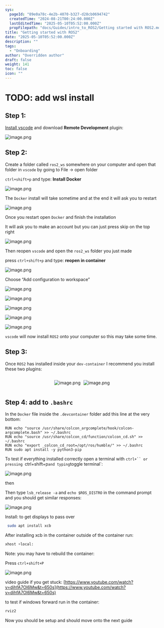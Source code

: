 ```yaml
---
sys:
  pageId: "89e0a78c-4e2b-4070-b327-d28cb0694742"
  createdTime: "2024-08-21T00:24:00.000Z"
  lastEditedTime: "2025-05-10T05:52:00.000Z"
  propFilepath: "docs/Guides/intro_to_ROS2/Getting started with ROS2.md"
title: "Getting started with ROS2"
date: "2025-05-10T05:52:00.000Z"
description: ""
tags:
  - "Onboarding"
author: "Overridden author"
draft: false
weight: 141
toc: false
icon: ""
---
```


# TODO: add wsl install

## Step 1:

[Install vscode](https://code.visualstudio.com/download) and download **Remote Development** plugin:

![image.png](https://prod-files-secure.s3.us-west-2.amazonaws.com/d518164a-d88e-44d1-a4ee-3adb3bd8bce0/efb52993-1881-4a40-b95e-6f020334f022/image.png?X-Amz-Algorithm=AWS4-HMAC-SHA256&X-Amz-Content-Sha256=UNSIGNED-PAYLOAD&X-Amz-Credential=ASIAZI2LB466TRDRTL6Q%2F20250624%2Fus-west-2%2Fs3%2Faws4_request&X-Amz-Date=20250624T004315Z&X-Amz-Expires=3600&X-Amz-Security-Token=IQoJb3JpZ2luX2VjECgaCXVzLXdlc3QtMiJHMEUCID2jADMIh8Zbf0rDUd4o2YNg1XvGjiHAaXwx%2BUHCTx5VAiEAiv%2BNqAbpV0n0xeSW%2FtO4Lzgeg7tssPSluU85i1jVtZkq%2FwMIIRAAGgw2Mzc0MjMxODM4MDUiDLVYYWgMV9gPDW%2ByaSrcA5GhzpdW2aIBa86gBdF38fVBz7nnDP47FrZiQT97QCr8vbbIBh%2Fd1%2FsLkPGLQGdwjTxQrFcHJkuTyDF5J74m49ytxnbYDHq89SsCSq%2BvOUcw6EmDLXdMsR9YxMawI3mKzxPClLNYOjfgZZ5de7kGBfsWR8qAsQ%2BNzNJWTzXq6GvMfNtTHVCGtVphOUOge7%2BiXfsYX3ujh7FXV8LQpyv8xRF%2FX7VDLmuNc16Mew%2BFq2JXu0onsdRFJj2sXUN%2Fu3BWMXf0PNLUMndTQ%2BOW%2BzMPI07FrSBZqGCty8shyiTzsF80migopKM%2Fo%2BJgUPixV9tX552eeGk1p%2FUVmkfSGn4mbGU3OkBt7QjHA8OfM329x%2BtPV40QVYHh4SxsTEJA3WqyWaGfL%2BeJTtEtvxqAozZt20zl5RMn58MOh3J5Yq9ItdJZVCoS0%2BXZ7jZD8BWnmVBWRLmSAmHYE%2F%2Fnn%2FRue4Y0w3S32dCf6W%2F%2BX1K7L8i4QuIZkoG7xjNdWFBWg%2Bc4CjA9bE70LXeNqw63J5AHDChlpYcSOgZ8jHmQA2gJwH4MXWCCyTri864gABMb4eHPMz7SDJdQybcZ0XSP2VefuF4PLyBXg%2FjZZeUQod1qhSZkh3eOknY4GU2LPynTuajUMLvX58IGOqUBeI6OHO5SloQUQPVSWrc4Sst0eFYYVJIF9GBhDPFqtK3G18qOtmfpNr7Jhx1QxVlgn5akGMJL6PVa5yjxs%2Fl7PaDnN9jL1D4Yf856NdJvapM6nSVDzdmZK1d2H4PksPw32gbAWengeCIl%2FDwGgjXAr%2Bq1mXkEHWEY6znk0xdh7yVdWqeuzn5Wsd17X5BZv6TLBP3TaUdiV9lZzXUoy6u9oN6FmEd7&X-Amz-Signature=6204879749bddc90e163d30535304b1b9a6370786d199ffd83c42cc1c05417e0&X-Amz-SignedHeaders=host&x-amz-checksum-mode=ENABLED&x-id=GetObject)

## Step 2:

Create a folder called `ros2_ws` somewhere on your computer and open that folder in `vscode` by going to File → open folder 

`ctrl+shift+p` and type: **Install Docker**

![image.png](https://prod-files-secure.s3.us-west-2.amazonaws.com/d518164a-d88e-44d1-a4ee-3adb3bd8bce0/2269dc0e-1cd5-47ff-bceb-c04ad9b2eab0/image.png?X-Amz-Algorithm=AWS4-HMAC-SHA256&X-Amz-Content-Sha256=UNSIGNED-PAYLOAD&X-Amz-Credential=ASIAZI2LB466TRDRTL6Q%2F20250624%2Fus-west-2%2Fs3%2Faws4_request&X-Amz-Date=20250624T004315Z&X-Amz-Expires=3600&X-Amz-Security-Token=IQoJb3JpZ2luX2VjECgaCXVzLXdlc3QtMiJHMEUCID2jADMIh8Zbf0rDUd4o2YNg1XvGjiHAaXwx%2BUHCTx5VAiEAiv%2BNqAbpV0n0xeSW%2FtO4Lzgeg7tssPSluU85i1jVtZkq%2FwMIIRAAGgw2Mzc0MjMxODM4MDUiDLVYYWgMV9gPDW%2ByaSrcA5GhzpdW2aIBa86gBdF38fVBz7nnDP47FrZiQT97QCr8vbbIBh%2Fd1%2FsLkPGLQGdwjTxQrFcHJkuTyDF5J74m49ytxnbYDHq89SsCSq%2BvOUcw6EmDLXdMsR9YxMawI3mKzxPClLNYOjfgZZ5de7kGBfsWR8qAsQ%2BNzNJWTzXq6GvMfNtTHVCGtVphOUOge7%2BiXfsYX3ujh7FXV8LQpyv8xRF%2FX7VDLmuNc16Mew%2BFq2JXu0onsdRFJj2sXUN%2Fu3BWMXf0PNLUMndTQ%2BOW%2BzMPI07FrSBZqGCty8shyiTzsF80migopKM%2Fo%2BJgUPixV9tX552eeGk1p%2FUVmkfSGn4mbGU3OkBt7QjHA8OfM329x%2BtPV40QVYHh4SxsTEJA3WqyWaGfL%2BeJTtEtvxqAozZt20zl5RMn58MOh3J5Yq9ItdJZVCoS0%2BXZ7jZD8BWnmVBWRLmSAmHYE%2F%2Fnn%2FRue4Y0w3S32dCf6W%2F%2BX1K7L8i4QuIZkoG7xjNdWFBWg%2Bc4CjA9bE70LXeNqw63J5AHDChlpYcSOgZ8jHmQA2gJwH4MXWCCyTri864gABMb4eHPMz7SDJdQybcZ0XSP2VefuF4PLyBXg%2FjZZeUQod1qhSZkh3eOknY4GU2LPynTuajUMLvX58IGOqUBeI6OHO5SloQUQPVSWrc4Sst0eFYYVJIF9GBhDPFqtK3G18qOtmfpNr7Jhx1QxVlgn5akGMJL6PVa5yjxs%2Fl7PaDnN9jL1D4Yf856NdJvapM6nSVDzdmZK1d2H4PksPw32gbAWengeCIl%2FDwGgjXAr%2Bq1mXkEHWEY6znk0xdh7yVdWqeuzn5Wsd17X5BZv6TLBP3TaUdiV9lZzXUoy6u9oN6FmEd7&X-Amz-Signature=61442c23d36afd687d52d84745c9d34bbb3591cd9c848c7695b3530dd9031a0f&X-Amz-SignedHeaders=host&x-amz-checksum-mode=ENABLED&x-id=GetObject)

The `Docker` install will take sometime and at the end it will ask you to restart

![image.png](https://prod-files-secure.s3.us-west-2.amazonaws.com/d518164a-d88e-44d1-a4ee-3adb3bd8bce0/ed233f78-be33-4b1f-b89c-9c346c0e961e/image.png?X-Amz-Algorithm=AWS4-HMAC-SHA256&X-Amz-Content-Sha256=UNSIGNED-PAYLOAD&X-Amz-Credential=ASIAZI2LB466TRDRTL6Q%2F20250624%2Fus-west-2%2Fs3%2Faws4_request&X-Amz-Date=20250624T004315Z&X-Amz-Expires=3600&X-Amz-Security-Token=IQoJb3JpZ2luX2VjECgaCXVzLXdlc3QtMiJHMEUCID2jADMIh8Zbf0rDUd4o2YNg1XvGjiHAaXwx%2BUHCTx5VAiEAiv%2BNqAbpV0n0xeSW%2FtO4Lzgeg7tssPSluU85i1jVtZkq%2FwMIIRAAGgw2Mzc0MjMxODM4MDUiDLVYYWgMV9gPDW%2ByaSrcA5GhzpdW2aIBa86gBdF38fVBz7nnDP47FrZiQT97QCr8vbbIBh%2Fd1%2FsLkPGLQGdwjTxQrFcHJkuTyDF5J74m49ytxnbYDHq89SsCSq%2BvOUcw6EmDLXdMsR9YxMawI3mKzxPClLNYOjfgZZ5de7kGBfsWR8qAsQ%2BNzNJWTzXq6GvMfNtTHVCGtVphOUOge7%2BiXfsYX3ujh7FXV8LQpyv8xRF%2FX7VDLmuNc16Mew%2BFq2JXu0onsdRFJj2sXUN%2Fu3BWMXf0PNLUMndTQ%2BOW%2BzMPI07FrSBZqGCty8shyiTzsF80migopKM%2Fo%2BJgUPixV9tX552eeGk1p%2FUVmkfSGn4mbGU3OkBt7QjHA8OfM329x%2BtPV40QVYHh4SxsTEJA3WqyWaGfL%2BeJTtEtvxqAozZt20zl5RMn58MOh3J5Yq9ItdJZVCoS0%2BXZ7jZD8BWnmVBWRLmSAmHYE%2F%2Fnn%2FRue4Y0w3S32dCf6W%2F%2BX1K7L8i4QuIZkoG7xjNdWFBWg%2Bc4CjA9bE70LXeNqw63J5AHDChlpYcSOgZ8jHmQA2gJwH4MXWCCyTri864gABMb4eHPMz7SDJdQybcZ0XSP2VefuF4PLyBXg%2FjZZeUQod1qhSZkh3eOknY4GU2LPynTuajUMLvX58IGOqUBeI6OHO5SloQUQPVSWrc4Sst0eFYYVJIF9GBhDPFqtK3G18qOtmfpNr7Jhx1QxVlgn5akGMJL6PVa5yjxs%2Fl7PaDnN9jL1D4Yf856NdJvapM6nSVDzdmZK1d2H4PksPw32gbAWengeCIl%2FDwGgjXAr%2Bq1mXkEHWEY6znk0xdh7yVdWqeuzn5Wsd17X5BZv6TLBP3TaUdiV9lZzXUoy6u9oN6FmEd7&X-Amz-Signature=0ba1d67793aae66e9412b509bd2672af5fcb943abfde6a6fe8044fb21cc31cf7&X-Amz-SignedHeaders=host&x-amz-checksum-mode=ENABLED&x-id=GetObject)

Once you restart open `Docker` and finish the installation

It will ask you to make an account but you can just press skip on the top right

![image.png](https://prod-files-secure.s3.us-west-2.amazonaws.com/d518164a-d88e-44d1-a4ee-3adb3bd8bce0/21010ad9-1659-4fd9-9f59-9932a09b2a3d/image.png?X-Amz-Algorithm=AWS4-HMAC-SHA256&X-Amz-Content-Sha256=UNSIGNED-PAYLOAD&X-Amz-Credential=ASIAZI2LB466TRDRTL6Q%2F20250624%2Fus-west-2%2Fs3%2Faws4_request&X-Amz-Date=20250624T004315Z&X-Amz-Expires=3600&X-Amz-Security-Token=IQoJb3JpZ2luX2VjECgaCXVzLXdlc3QtMiJHMEUCID2jADMIh8Zbf0rDUd4o2YNg1XvGjiHAaXwx%2BUHCTx5VAiEAiv%2BNqAbpV0n0xeSW%2FtO4Lzgeg7tssPSluU85i1jVtZkq%2FwMIIRAAGgw2Mzc0MjMxODM4MDUiDLVYYWgMV9gPDW%2ByaSrcA5GhzpdW2aIBa86gBdF38fVBz7nnDP47FrZiQT97QCr8vbbIBh%2Fd1%2FsLkPGLQGdwjTxQrFcHJkuTyDF5J74m49ytxnbYDHq89SsCSq%2BvOUcw6EmDLXdMsR9YxMawI3mKzxPClLNYOjfgZZ5de7kGBfsWR8qAsQ%2BNzNJWTzXq6GvMfNtTHVCGtVphOUOge7%2BiXfsYX3ujh7FXV8LQpyv8xRF%2FX7VDLmuNc16Mew%2BFq2JXu0onsdRFJj2sXUN%2Fu3BWMXf0PNLUMndTQ%2BOW%2BzMPI07FrSBZqGCty8shyiTzsF80migopKM%2Fo%2BJgUPixV9tX552eeGk1p%2FUVmkfSGn4mbGU3OkBt7QjHA8OfM329x%2BtPV40QVYHh4SxsTEJA3WqyWaGfL%2BeJTtEtvxqAozZt20zl5RMn58MOh3J5Yq9ItdJZVCoS0%2BXZ7jZD8BWnmVBWRLmSAmHYE%2F%2Fnn%2FRue4Y0w3S32dCf6W%2F%2BX1K7L8i4QuIZkoG7xjNdWFBWg%2Bc4CjA9bE70LXeNqw63J5AHDChlpYcSOgZ8jHmQA2gJwH4MXWCCyTri864gABMb4eHPMz7SDJdQybcZ0XSP2VefuF4PLyBXg%2FjZZeUQod1qhSZkh3eOknY4GU2LPynTuajUMLvX58IGOqUBeI6OHO5SloQUQPVSWrc4Sst0eFYYVJIF9GBhDPFqtK3G18qOtmfpNr7Jhx1QxVlgn5akGMJL6PVa5yjxs%2Fl7PaDnN9jL1D4Yf856NdJvapM6nSVDzdmZK1d2H4PksPw32gbAWengeCIl%2FDwGgjXAr%2Bq1mXkEHWEY6znk0xdh7yVdWqeuzn5Wsd17X5BZv6TLBP3TaUdiV9lZzXUoy6u9oN6FmEd7&X-Amz-Signature=887cf44b7c04ab15d56650dd6cbd68d6fdc15f2fc0a9e66e3094cafb3217a039&X-Amz-SignedHeaders=host&x-amz-checksum-mode=ENABLED&x-id=GetObject)

Then reopen `vscode` and open the `ros2_ws` folder you just made

press `ctrl+shift+p` and type: **reopen in container**

![image.png](https://prod-files-secure.s3.us-west-2.amazonaws.com/d518164a-d88e-44d1-a4ee-3adb3bd8bce0/4e93b8c2-41ad-488c-8095-c74205196118/image.png?X-Amz-Algorithm=AWS4-HMAC-SHA256&X-Amz-Content-Sha256=UNSIGNED-PAYLOAD&X-Amz-Credential=ASIAZI2LB466TRDRTL6Q%2F20250624%2Fus-west-2%2Fs3%2Faws4_request&X-Amz-Date=20250624T004315Z&X-Amz-Expires=3600&X-Amz-Security-Token=IQoJb3JpZ2luX2VjECgaCXVzLXdlc3QtMiJHMEUCID2jADMIh8Zbf0rDUd4o2YNg1XvGjiHAaXwx%2BUHCTx5VAiEAiv%2BNqAbpV0n0xeSW%2FtO4Lzgeg7tssPSluU85i1jVtZkq%2FwMIIRAAGgw2Mzc0MjMxODM4MDUiDLVYYWgMV9gPDW%2ByaSrcA5GhzpdW2aIBa86gBdF38fVBz7nnDP47FrZiQT97QCr8vbbIBh%2Fd1%2FsLkPGLQGdwjTxQrFcHJkuTyDF5J74m49ytxnbYDHq89SsCSq%2BvOUcw6EmDLXdMsR9YxMawI3mKzxPClLNYOjfgZZ5de7kGBfsWR8qAsQ%2BNzNJWTzXq6GvMfNtTHVCGtVphOUOge7%2BiXfsYX3ujh7FXV8LQpyv8xRF%2FX7VDLmuNc16Mew%2BFq2JXu0onsdRFJj2sXUN%2Fu3BWMXf0PNLUMndTQ%2BOW%2BzMPI07FrSBZqGCty8shyiTzsF80migopKM%2Fo%2BJgUPixV9tX552eeGk1p%2FUVmkfSGn4mbGU3OkBt7QjHA8OfM329x%2BtPV40QVYHh4SxsTEJA3WqyWaGfL%2BeJTtEtvxqAozZt20zl5RMn58MOh3J5Yq9ItdJZVCoS0%2BXZ7jZD8BWnmVBWRLmSAmHYE%2F%2Fnn%2FRue4Y0w3S32dCf6W%2F%2BX1K7L8i4QuIZkoG7xjNdWFBWg%2Bc4CjA9bE70LXeNqw63J5AHDChlpYcSOgZ8jHmQA2gJwH4MXWCCyTri864gABMb4eHPMz7SDJdQybcZ0XSP2VefuF4PLyBXg%2FjZZeUQod1qhSZkh3eOknY4GU2LPynTuajUMLvX58IGOqUBeI6OHO5SloQUQPVSWrc4Sst0eFYYVJIF9GBhDPFqtK3G18qOtmfpNr7Jhx1QxVlgn5akGMJL6PVa5yjxs%2Fl7PaDnN9jL1D4Yf856NdJvapM6nSVDzdmZK1d2H4PksPw32gbAWengeCIl%2FDwGgjXAr%2Bq1mXkEHWEY6znk0xdh7yVdWqeuzn5Wsd17X5BZv6TLBP3TaUdiV9lZzXUoy6u9oN6FmEd7&X-Amz-Signature=6b145f5fe306ba431c2d57c11620138b8b0fce13fc409e98de5882019511ac7b&X-Amz-SignedHeaders=host&x-amz-checksum-mode=ENABLED&x-id=GetObject)

Choose “Add configuration to workspace”

![image.png](https://prod-files-secure.s3.us-west-2.amazonaws.com/d518164a-d88e-44d1-a4ee-3adb3bd8bce0/9560b282-5060-4989-ba37-97e7b2c22476/image.png?X-Amz-Algorithm=AWS4-HMAC-SHA256&X-Amz-Content-Sha256=UNSIGNED-PAYLOAD&X-Amz-Credential=ASIAZI2LB466TRDRTL6Q%2F20250624%2Fus-west-2%2Fs3%2Faws4_request&X-Amz-Date=20250624T004315Z&X-Amz-Expires=3600&X-Amz-Security-Token=IQoJb3JpZ2luX2VjECgaCXVzLXdlc3QtMiJHMEUCID2jADMIh8Zbf0rDUd4o2YNg1XvGjiHAaXwx%2BUHCTx5VAiEAiv%2BNqAbpV0n0xeSW%2FtO4Lzgeg7tssPSluU85i1jVtZkq%2FwMIIRAAGgw2Mzc0MjMxODM4MDUiDLVYYWgMV9gPDW%2ByaSrcA5GhzpdW2aIBa86gBdF38fVBz7nnDP47FrZiQT97QCr8vbbIBh%2Fd1%2FsLkPGLQGdwjTxQrFcHJkuTyDF5J74m49ytxnbYDHq89SsCSq%2BvOUcw6EmDLXdMsR9YxMawI3mKzxPClLNYOjfgZZ5de7kGBfsWR8qAsQ%2BNzNJWTzXq6GvMfNtTHVCGtVphOUOge7%2BiXfsYX3ujh7FXV8LQpyv8xRF%2FX7VDLmuNc16Mew%2BFq2JXu0onsdRFJj2sXUN%2Fu3BWMXf0PNLUMndTQ%2BOW%2BzMPI07FrSBZqGCty8shyiTzsF80migopKM%2Fo%2BJgUPixV9tX552eeGk1p%2FUVmkfSGn4mbGU3OkBt7QjHA8OfM329x%2BtPV40QVYHh4SxsTEJA3WqyWaGfL%2BeJTtEtvxqAozZt20zl5RMn58MOh3J5Yq9ItdJZVCoS0%2BXZ7jZD8BWnmVBWRLmSAmHYE%2F%2Fnn%2FRue4Y0w3S32dCf6W%2F%2BX1K7L8i4QuIZkoG7xjNdWFBWg%2Bc4CjA9bE70LXeNqw63J5AHDChlpYcSOgZ8jHmQA2gJwH4MXWCCyTri864gABMb4eHPMz7SDJdQybcZ0XSP2VefuF4PLyBXg%2FjZZeUQod1qhSZkh3eOknY4GU2LPynTuajUMLvX58IGOqUBeI6OHO5SloQUQPVSWrc4Sst0eFYYVJIF9GBhDPFqtK3G18qOtmfpNr7Jhx1QxVlgn5akGMJL6PVa5yjxs%2Fl7PaDnN9jL1D4Yf856NdJvapM6nSVDzdmZK1d2H4PksPw32gbAWengeCIl%2FDwGgjXAr%2Bq1mXkEHWEY6znk0xdh7yVdWqeuzn5Wsd17X5BZv6TLBP3TaUdiV9lZzXUoy6u9oN6FmEd7&X-Amz-Signature=c2659fa9aa5d0e4f8136a2a0a06222adf1b37f63597756a3704c4766b017c0c0&X-Amz-SignedHeaders=host&x-amz-checksum-mode=ENABLED&x-id=GetObject)

![image.png](https://prod-files-secure.s3.us-west-2.amazonaws.com/d518164a-d88e-44d1-a4ee-3adb3bd8bce0/2ee63f81-886b-48e8-a553-dc6e5eac99e4/image.png?X-Amz-Algorithm=AWS4-HMAC-SHA256&X-Amz-Content-Sha256=UNSIGNED-PAYLOAD&X-Amz-Credential=ASIAZI2LB466TRDRTL6Q%2F20250624%2Fus-west-2%2Fs3%2Faws4_request&X-Amz-Date=20250624T004315Z&X-Amz-Expires=3600&X-Amz-Security-Token=IQoJb3JpZ2luX2VjECgaCXVzLXdlc3QtMiJHMEUCID2jADMIh8Zbf0rDUd4o2YNg1XvGjiHAaXwx%2BUHCTx5VAiEAiv%2BNqAbpV0n0xeSW%2FtO4Lzgeg7tssPSluU85i1jVtZkq%2FwMIIRAAGgw2Mzc0MjMxODM4MDUiDLVYYWgMV9gPDW%2ByaSrcA5GhzpdW2aIBa86gBdF38fVBz7nnDP47FrZiQT97QCr8vbbIBh%2Fd1%2FsLkPGLQGdwjTxQrFcHJkuTyDF5J74m49ytxnbYDHq89SsCSq%2BvOUcw6EmDLXdMsR9YxMawI3mKzxPClLNYOjfgZZ5de7kGBfsWR8qAsQ%2BNzNJWTzXq6GvMfNtTHVCGtVphOUOge7%2BiXfsYX3ujh7FXV8LQpyv8xRF%2FX7VDLmuNc16Mew%2BFq2JXu0onsdRFJj2sXUN%2Fu3BWMXf0PNLUMndTQ%2BOW%2BzMPI07FrSBZqGCty8shyiTzsF80migopKM%2Fo%2BJgUPixV9tX552eeGk1p%2FUVmkfSGn4mbGU3OkBt7QjHA8OfM329x%2BtPV40QVYHh4SxsTEJA3WqyWaGfL%2BeJTtEtvxqAozZt20zl5RMn58MOh3J5Yq9ItdJZVCoS0%2BXZ7jZD8BWnmVBWRLmSAmHYE%2F%2Fnn%2FRue4Y0w3S32dCf6W%2F%2BX1K7L8i4QuIZkoG7xjNdWFBWg%2Bc4CjA9bE70LXeNqw63J5AHDChlpYcSOgZ8jHmQA2gJwH4MXWCCyTri864gABMb4eHPMz7SDJdQybcZ0XSP2VefuF4PLyBXg%2FjZZeUQod1qhSZkh3eOknY4GU2LPynTuajUMLvX58IGOqUBeI6OHO5SloQUQPVSWrc4Sst0eFYYVJIF9GBhDPFqtK3G18qOtmfpNr7Jhx1QxVlgn5akGMJL6PVa5yjxs%2Fl7PaDnN9jL1D4Yf856NdJvapM6nSVDzdmZK1d2H4PksPw32gbAWengeCIl%2FDwGgjXAr%2Bq1mXkEHWEY6znk0xdh7yVdWqeuzn5Wsd17X5BZv6TLBP3TaUdiV9lZzXUoy6u9oN6FmEd7&X-Amz-Signature=891340048bdccf36f260961c2920fa3420ab8347bbcc6440fe5a35864c713b0f&X-Amz-SignedHeaders=host&x-amz-checksum-mode=ENABLED&x-id=GetObject)

![image.png](https://prod-files-secure.s3.us-west-2.amazonaws.com/d518164a-d88e-44d1-a4ee-3adb3bd8bce0/ae1580b2-b048-407e-aed9-b584224a7a04/image.png?X-Amz-Algorithm=AWS4-HMAC-SHA256&X-Amz-Content-Sha256=UNSIGNED-PAYLOAD&X-Amz-Credential=ASIAZI2LB466TRDRTL6Q%2F20250624%2Fus-west-2%2Fs3%2Faws4_request&X-Amz-Date=20250624T004315Z&X-Amz-Expires=3600&X-Amz-Security-Token=IQoJb3JpZ2luX2VjECgaCXVzLXdlc3QtMiJHMEUCID2jADMIh8Zbf0rDUd4o2YNg1XvGjiHAaXwx%2BUHCTx5VAiEAiv%2BNqAbpV0n0xeSW%2FtO4Lzgeg7tssPSluU85i1jVtZkq%2FwMIIRAAGgw2Mzc0MjMxODM4MDUiDLVYYWgMV9gPDW%2ByaSrcA5GhzpdW2aIBa86gBdF38fVBz7nnDP47FrZiQT97QCr8vbbIBh%2Fd1%2FsLkPGLQGdwjTxQrFcHJkuTyDF5J74m49ytxnbYDHq89SsCSq%2BvOUcw6EmDLXdMsR9YxMawI3mKzxPClLNYOjfgZZ5de7kGBfsWR8qAsQ%2BNzNJWTzXq6GvMfNtTHVCGtVphOUOge7%2BiXfsYX3ujh7FXV8LQpyv8xRF%2FX7VDLmuNc16Mew%2BFq2JXu0onsdRFJj2sXUN%2Fu3BWMXf0PNLUMndTQ%2BOW%2BzMPI07FrSBZqGCty8shyiTzsF80migopKM%2Fo%2BJgUPixV9tX552eeGk1p%2FUVmkfSGn4mbGU3OkBt7QjHA8OfM329x%2BtPV40QVYHh4SxsTEJA3WqyWaGfL%2BeJTtEtvxqAozZt20zl5RMn58MOh3J5Yq9ItdJZVCoS0%2BXZ7jZD8BWnmVBWRLmSAmHYE%2F%2Fnn%2FRue4Y0w3S32dCf6W%2F%2BX1K7L8i4QuIZkoG7xjNdWFBWg%2Bc4CjA9bE70LXeNqw63J5AHDChlpYcSOgZ8jHmQA2gJwH4MXWCCyTri864gABMb4eHPMz7SDJdQybcZ0XSP2VefuF4PLyBXg%2FjZZeUQod1qhSZkh3eOknY4GU2LPynTuajUMLvX58IGOqUBeI6OHO5SloQUQPVSWrc4Sst0eFYYVJIF9GBhDPFqtK3G18qOtmfpNr7Jhx1QxVlgn5akGMJL6PVa5yjxs%2Fl7PaDnN9jL1D4Yf856NdJvapM6nSVDzdmZK1d2H4PksPw32gbAWengeCIl%2FDwGgjXAr%2Bq1mXkEHWEY6znk0xdh7yVdWqeuzn5Wsd17X5BZv6TLBP3TaUdiV9lZzXUoy6u9oN6FmEd7&X-Amz-Signature=1f6b881824b480827cde9f273e3a48076f8eb089109d3738cebf2150b0edc9d1&X-Amz-SignedHeaders=host&x-amz-checksum-mode=ENABLED&x-id=GetObject)

![image.png](https://prod-files-secure.s3.us-west-2.amazonaws.com/d518164a-d88e-44d1-a4ee-3adb3bd8bce0/53255b28-f75e-430f-b9e3-c0ac8577e42b/image.png?X-Amz-Algorithm=AWS4-HMAC-SHA256&X-Amz-Content-Sha256=UNSIGNED-PAYLOAD&X-Amz-Credential=ASIAZI2LB466TRDRTL6Q%2F20250624%2Fus-west-2%2Fs3%2Faws4_request&X-Amz-Date=20250624T004315Z&X-Amz-Expires=3600&X-Amz-Security-Token=IQoJb3JpZ2luX2VjECgaCXVzLXdlc3QtMiJHMEUCID2jADMIh8Zbf0rDUd4o2YNg1XvGjiHAaXwx%2BUHCTx5VAiEAiv%2BNqAbpV0n0xeSW%2FtO4Lzgeg7tssPSluU85i1jVtZkq%2FwMIIRAAGgw2Mzc0MjMxODM4MDUiDLVYYWgMV9gPDW%2ByaSrcA5GhzpdW2aIBa86gBdF38fVBz7nnDP47FrZiQT97QCr8vbbIBh%2Fd1%2FsLkPGLQGdwjTxQrFcHJkuTyDF5J74m49ytxnbYDHq89SsCSq%2BvOUcw6EmDLXdMsR9YxMawI3mKzxPClLNYOjfgZZ5de7kGBfsWR8qAsQ%2BNzNJWTzXq6GvMfNtTHVCGtVphOUOge7%2BiXfsYX3ujh7FXV8LQpyv8xRF%2FX7VDLmuNc16Mew%2BFq2JXu0onsdRFJj2sXUN%2Fu3BWMXf0PNLUMndTQ%2BOW%2BzMPI07FrSBZqGCty8shyiTzsF80migopKM%2Fo%2BJgUPixV9tX552eeGk1p%2FUVmkfSGn4mbGU3OkBt7QjHA8OfM329x%2BtPV40QVYHh4SxsTEJA3WqyWaGfL%2BeJTtEtvxqAozZt20zl5RMn58MOh3J5Yq9ItdJZVCoS0%2BXZ7jZD8BWnmVBWRLmSAmHYE%2F%2Fnn%2FRue4Y0w3S32dCf6W%2F%2BX1K7L8i4QuIZkoG7xjNdWFBWg%2Bc4CjA9bE70LXeNqw63J5AHDChlpYcSOgZ8jHmQA2gJwH4MXWCCyTri864gABMb4eHPMz7SDJdQybcZ0XSP2VefuF4PLyBXg%2FjZZeUQod1qhSZkh3eOknY4GU2LPynTuajUMLvX58IGOqUBeI6OHO5SloQUQPVSWrc4Sst0eFYYVJIF9GBhDPFqtK3G18qOtmfpNr7Jhx1QxVlgn5akGMJL6PVa5yjxs%2Fl7PaDnN9jL1D4Yf856NdJvapM6nSVDzdmZK1d2H4PksPw32gbAWengeCIl%2FDwGgjXAr%2Bq1mXkEHWEY6znk0xdh7yVdWqeuzn5Wsd17X5BZv6TLBP3TaUdiV9lZzXUoy6u9oN6FmEd7&X-Amz-Signature=16ffcf6fc0fe32063cfacd2f1602a0d6e2809f9095418dd086c9f0027ac0bd93&X-Amz-SignedHeaders=host&x-amz-checksum-mode=ENABLED&x-id=GetObject)

![image.png](https://prod-files-secure.s3.us-west-2.amazonaws.com/d518164a-d88e-44d1-a4ee-3adb3bd8bce0/7c562767-5af9-4ffb-97d1-327bcdf4ee00/image.png?X-Amz-Algorithm=AWS4-HMAC-SHA256&X-Amz-Content-Sha256=UNSIGNED-PAYLOAD&X-Amz-Credential=ASIAZI2LB466TRDRTL6Q%2F20250624%2Fus-west-2%2Fs3%2Faws4_request&X-Amz-Date=20250624T004315Z&X-Amz-Expires=3600&X-Amz-Security-Token=IQoJb3JpZ2luX2VjECgaCXVzLXdlc3QtMiJHMEUCID2jADMIh8Zbf0rDUd4o2YNg1XvGjiHAaXwx%2BUHCTx5VAiEAiv%2BNqAbpV0n0xeSW%2FtO4Lzgeg7tssPSluU85i1jVtZkq%2FwMIIRAAGgw2Mzc0MjMxODM4MDUiDLVYYWgMV9gPDW%2ByaSrcA5GhzpdW2aIBa86gBdF38fVBz7nnDP47FrZiQT97QCr8vbbIBh%2Fd1%2FsLkPGLQGdwjTxQrFcHJkuTyDF5J74m49ytxnbYDHq89SsCSq%2BvOUcw6EmDLXdMsR9YxMawI3mKzxPClLNYOjfgZZ5de7kGBfsWR8qAsQ%2BNzNJWTzXq6GvMfNtTHVCGtVphOUOge7%2BiXfsYX3ujh7FXV8LQpyv8xRF%2FX7VDLmuNc16Mew%2BFq2JXu0onsdRFJj2sXUN%2Fu3BWMXf0PNLUMndTQ%2BOW%2BzMPI07FrSBZqGCty8shyiTzsF80migopKM%2Fo%2BJgUPixV9tX552eeGk1p%2FUVmkfSGn4mbGU3OkBt7QjHA8OfM329x%2BtPV40QVYHh4SxsTEJA3WqyWaGfL%2BeJTtEtvxqAozZt20zl5RMn58MOh3J5Yq9ItdJZVCoS0%2BXZ7jZD8BWnmVBWRLmSAmHYE%2F%2Fnn%2FRue4Y0w3S32dCf6W%2F%2BX1K7L8i4QuIZkoG7xjNdWFBWg%2Bc4CjA9bE70LXeNqw63J5AHDChlpYcSOgZ8jHmQA2gJwH4MXWCCyTri864gABMb4eHPMz7SDJdQybcZ0XSP2VefuF4PLyBXg%2FjZZeUQod1qhSZkh3eOknY4GU2LPynTuajUMLvX58IGOqUBeI6OHO5SloQUQPVSWrc4Sst0eFYYVJIF9GBhDPFqtK3G18qOtmfpNr7Jhx1QxVlgn5akGMJL6PVa5yjxs%2Fl7PaDnN9jL1D4Yf856NdJvapM6nSVDzdmZK1d2H4PksPw32gbAWengeCIl%2FDwGgjXAr%2Bq1mXkEHWEY6znk0xdh7yVdWqeuzn5Wsd17X5BZv6TLBP3TaUdiV9lZzXUoy6u9oN6FmEd7&X-Amz-Signature=d75e64b520f3356848d4f7f0ec1d5f0dde49a7b73f20a041874ff38d890f768c&X-Amz-SignedHeaders=host&x-amz-checksum-mode=ENABLED&x-id=GetObject)

`vscode` will now install `ROS2` onto your computer so this may take some time.

## Step 3:

Once `ROS2` has installed inside your `dev-container` I recommend you install these two plugins:

<div style="display: flex;flex-direction: row; column-gap:10px; max-width: 630px;justify-content: center;">
<div>

![image.png](https://prod-files-secure.s3.us-west-2.amazonaws.com/d518164a-d88e-44d1-a4ee-3adb3bd8bce0/3fc3d550-5a54-4ba1-ba6b-faa01cdb7369/image.png?X-Amz-Algorithm=AWS4-HMAC-SHA256&X-Amz-Content-Sha256=UNSIGNED-PAYLOAD&X-Amz-Credential=ASIAZI2LB466VQXRVBQH%2F20250624%2Fus-west-2%2Fs3%2Faws4_request&X-Amz-Date=20250624T004318Z&X-Amz-Expires=3600&X-Amz-Security-Token=IQoJb3JpZ2luX2VjECkaCXVzLXdlc3QtMiJHMEUCIEIgfPfI6qSV0vJvATuJXggEZKuJ6JNkZN1SBMKw7HeNAiEAk%2Bz2PmmsU8Hud6XJIdm%2BxgddFTL2lQ2dVPcymZbVtdAq%2FwMIIhAAGgw2Mzc0MjMxODM4MDUiDDe4tfzp9UmN8JvA1CrcA%2FO1ptTDrbzdZpZCmAgzfMA17ZHqWjWdYXMpgKB1nYJGXRcrjqlPpTJ7J4XK18wwCXgv7pZ%2BZzqAUnk7TwjJy9FZ21lOhc0Kw10FfK47B%2FDenpz0QgHaSPviHzH%2Fj7Prg9aoljnyFit0%2BsHATlmrvgvHXvpTMtcSmx8sQevc2%2F4GOx2lhhuejxidcg6CQRu70EUwUngVcjPELWvnRkNjxEM1Zh5OipWdm1Rx8k0mii9eAnkCp550z1qJ4t7TH%2BG34%2Fkt7ED%2BAYXkp1NmeswlsMcINwpfutM78rzpNznh2DFVHznXDuNt7nfYuRTgfFAU6J8fgcVVJwlqD4M6Nh1UixWW6Oa7y9x%2B0H20pAdqvVnOTIh4IP6vvjwZO%2FyNYtzA7ltBvibONxz9zQR3PNCuSXz7tFEulimMCz50YBReIvqbimQu7uUvATBuTs5BH5M88fLyglKgvJ9qcwJ8EwkVw2aRcDwiV%2BfKeYJg8ABfhTGo%2By9cqUkpT1hnesQWyiJVFhX4ZjpHX5phPqMg9tO56MZvz94dB8XBBntO08Uo%2FCeWKKXWwKG8qDosTFO6Xh7depbGNjl%2BDAZXGwYXpCJZeQmvHawtJZsROoAfdfUT20IPcoW9GPXIJtCVZAqSMJvj58IGOqUB7MLqNSfW8LiA%2FuzrLZhi5fcNh1wS%2Be2QmvwN7zIf7umI90hI%2FtLcq2s%2FnHeSy39Zq4WQmDV3YuAUxqcSEL9hppu9hoRCe6g4Tb2t%2B0Zo31Cwcngsy0RVOwg9er3v4qT4hKGS3ylFmxBm7iOXyNrfMEks4Q%2B0AeS3SyquHC8CrZClO9G4aSzQoqDmyoGjYKrzVMjXFQJ9HeunkvFBTBFEhrJ95Yzu&X-Amz-Signature=8934880e70e66ca7bd4fc1d270c41b424564395338e40cf0fdacd17d2983d121&X-Amz-SignedHeaders=host&x-amz-checksum-mode=ENABLED&x-id=GetObject)

</div>
<div>

![image.png](https://prod-files-secure.s3.us-west-2.amazonaws.com/d518164a-d88e-44d1-a4ee-3adb3bd8bce0/d994cc66-13c2-4093-a5a3-f84cf4601a82/image.png?X-Amz-Algorithm=AWS4-HMAC-SHA256&X-Amz-Content-Sha256=UNSIGNED-PAYLOAD&X-Amz-Credential=ASIAZI2LB466VSXBP5EU%2F20250624%2Fus-west-2%2Fs3%2Faws4_request&X-Amz-Date=20250624T004318Z&X-Amz-Expires=3600&X-Amz-Security-Token=IQoJb3JpZ2luX2VjECgaCXVzLXdlc3QtMiJIMEYCIQCfHqDN5BeCTzp4P7gMJkLa0d58f%2Btf5Ba%2BM7j0OHBPjAIhAPUsAYfGXTUiVgbOynlauB9zEehuBtrIgCqAtHS0T5mRKv8DCCEQABoMNjM3NDIzMTgzODA1IgySojEhc%2FQ7P6A9%2F%2Fkq3ANYpsq4aV5cbs99b%2BIVOasmQ15lx749m5oF3GRl16b6OZj5RwPo3YJxRHueqcR3k5s8jaUHAXA95GhaH0R4b7HyplmJJj1cnnSoOsw6u%2BqSTKMJNQG9lOLuGRnc2%2FOlQnrllTgDNhc58fAJSoT3WxYmuZZZUrReLKxfc%2Fa6wGpGbYuiEYTBQRfLO92bPoxLiLwzCEHrf1ZxNsWntAJf25x4X%2BmUJHvp6XGmsqLFbzzjI4oKgKPas6qjX%2BYurKxFKbO54UHu1AdxKTgzHsjO5rtuv%2BN2NRwi%2BtctBsBde3HZHR%2Br5HSeeEHnLeXPCLr9hNsSRCJMFc2iV2gIHnyT3SJzOwV9s76my%2BFjvqPnojDQm7UFJCO7jRpPEPgNTwDzJhELs78oZhhatYnq9EUJkuhctBv7yH8PHFHnnF0yaKSYLwoktIik3BrcpHrysrn3RtsEX8k%2BuppLeVzNnaIfj6Ccbqt86I5eYorCfZ55piQ4WlkW3krEwt5ny1cjmK%2FePnKGHZwV7qiplwm%2FZ2KvfGngmSF9q%2FLgOV4n%2FlUdSMJtK%2FVNHCVtI9hR2YWw63q%2BbyQqmhM%2FXQoaUqYFc9BC4IgNxLiKuSyeCiToMYZfR2JeQ7c10jqkfQ%2BQgoXxxjDb1ufCBjqkAcH1kDm7CFcJyys5JyiWkiNfwg3eFpBejYxSazPOuxpE2OmhVgRJSotBvcFU5aGSAFf8y5sRnZFaO9%2BGXjxEtt5OAkyXiqwsm8OZUyThhHfNhyT1Z%2FrvCEmdm7tuFkNcFzatmtb6Zu2wVA%2BL%2F3i76gZRsL9PlqPMueqsTg0cLYIf2CPPckelCTbO6w05VZa2YEBcWa%2BcnevVy2zPMpzfRAHvSrDl&X-Amz-Signature=ae93046fc39c1384ec752c0b77b89dda9ef49414c2a8288559dc96be210d21ae&X-Amz-SignedHeaders=host&x-amz-checksum-mode=ENABLED&x-id=GetObject)

</div>
</div>

## Step 4: add to `.bashrc`

In the `Docker` file inside the `.devcontainer` folder add this line at the very bottom: 

```docker
RUN echo "source /usr/share/colcon_argcomplete/hook/colcon-argcomplete.bash" >> ~/.bashrc
RUN echo "source /usr/share/colcon_cd/function/colcon_cd.sh" >> ~/.bashrc
RUN echo "export _colcon_cd_root=/opt/ros/humble/" >> ~/.bashrc
RUN sudo apt install -y python3-pip 
```

To test if everything installed correctly open a terminal with `ctrl+`` or pressing `ctrl+shift+p` and typing `toggle terminal`:

![image.png](https://prod-files-secure.s3.us-west-2.amazonaws.com/d518164a-d88e-44d1-a4ee-3adb3bd8bce0/6a4943d8-b04e-4c02-9a58-775f3384d1a5/image.png?X-Amz-Algorithm=AWS4-HMAC-SHA256&X-Amz-Content-Sha256=UNSIGNED-PAYLOAD&X-Amz-Credential=ASIAZI2LB466TRDRTL6Q%2F20250624%2Fus-west-2%2Fs3%2Faws4_request&X-Amz-Date=20250624T004315Z&X-Amz-Expires=3600&X-Amz-Security-Token=IQoJb3JpZ2luX2VjECgaCXVzLXdlc3QtMiJHMEUCID2jADMIh8Zbf0rDUd4o2YNg1XvGjiHAaXwx%2BUHCTx5VAiEAiv%2BNqAbpV0n0xeSW%2FtO4Lzgeg7tssPSluU85i1jVtZkq%2FwMIIRAAGgw2Mzc0MjMxODM4MDUiDLVYYWgMV9gPDW%2ByaSrcA5GhzpdW2aIBa86gBdF38fVBz7nnDP47FrZiQT97QCr8vbbIBh%2Fd1%2FsLkPGLQGdwjTxQrFcHJkuTyDF5J74m49ytxnbYDHq89SsCSq%2BvOUcw6EmDLXdMsR9YxMawI3mKzxPClLNYOjfgZZ5de7kGBfsWR8qAsQ%2BNzNJWTzXq6GvMfNtTHVCGtVphOUOge7%2BiXfsYX3ujh7FXV8LQpyv8xRF%2FX7VDLmuNc16Mew%2BFq2JXu0onsdRFJj2sXUN%2Fu3BWMXf0PNLUMndTQ%2BOW%2BzMPI07FrSBZqGCty8shyiTzsF80migopKM%2Fo%2BJgUPixV9tX552eeGk1p%2FUVmkfSGn4mbGU3OkBt7QjHA8OfM329x%2BtPV40QVYHh4SxsTEJA3WqyWaGfL%2BeJTtEtvxqAozZt20zl5RMn58MOh3J5Yq9ItdJZVCoS0%2BXZ7jZD8BWnmVBWRLmSAmHYE%2F%2Fnn%2FRue4Y0w3S32dCf6W%2F%2BX1K7L8i4QuIZkoG7xjNdWFBWg%2Bc4CjA9bE70LXeNqw63J5AHDChlpYcSOgZ8jHmQA2gJwH4MXWCCyTri864gABMb4eHPMz7SDJdQybcZ0XSP2VefuF4PLyBXg%2FjZZeUQod1qhSZkh3eOknY4GU2LPynTuajUMLvX58IGOqUBeI6OHO5SloQUQPVSWrc4Sst0eFYYVJIF9GBhDPFqtK3G18qOtmfpNr7Jhx1QxVlgn5akGMJL6PVa5yjxs%2Fl7PaDnN9jL1D4Yf856NdJvapM6nSVDzdmZK1d2H4PksPw32gbAWengeCIl%2FDwGgjXAr%2Bq1mXkEHWEY6znk0xdh7yVdWqeuzn5Wsd17X5BZv6TLBP3TaUdiV9lZzXUoy6u9oN6FmEd7&X-Amz-Signature=7fd98692824163cdc9ad427c0274d911c89cfa1767f540c0c25d09d1d8eefb54&X-Amz-SignedHeaders=host&x-amz-checksum-mode=ENABLED&x-id=GetObject)

then 

Then type `lsb_release -a` and `echo $ROS_DISTRO` in the command prompt and you should get similar responses:

![image.png](https://prod-files-secure.s3.us-west-2.amazonaws.com/d518164a-d88e-44d1-a4ee-3adb3bd8bce0/3e635dec-a805-4e85-8b9e-d000e5b71a4e/image.png?X-Amz-Algorithm=AWS4-HMAC-SHA256&X-Amz-Content-Sha256=UNSIGNED-PAYLOAD&X-Amz-Credential=ASIAZI2LB466TRDRTL6Q%2F20250624%2Fus-west-2%2Fs3%2Faws4_request&X-Amz-Date=20250624T004315Z&X-Amz-Expires=3600&X-Amz-Security-Token=IQoJb3JpZ2luX2VjECgaCXVzLXdlc3QtMiJHMEUCID2jADMIh8Zbf0rDUd4o2YNg1XvGjiHAaXwx%2BUHCTx5VAiEAiv%2BNqAbpV0n0xeSW%2FtO4Lzgeg7tssPSluU85i1jVtZkq%2FwMIIRAAGgw2Mzc0MjMxODM4MDUiDLVYYWgMV9gPDW%2ByaSrcA5GhzpdW2aIBa86gBdF38fVBz7nnDP47FrZiQT97QCr8vbbIBh%2Fd1%2FsLkPGLQGdwjTxQrFcHJkuTyDF5J74m49ytxnbYDHq89SsCSq%2BvOUcw6EmDLXdMsR9YxMawI3mKzxPClLNYOjfgZZ5de7kGBfsWR8qAsQ%2BNzNJWTzXq6GvMfNtTHVCGtVphOUOge7%2BiXfsYX3ujh7FXV8LQpyv8xRF%2FX7VDLmuNc16Mew%2BFq2JXu0onsdRFJj2sXUN%2Fu3BWMXf0PNLUMndTQ%2BOW%2BzMPI07FrSBZqGCty8shyiTzsF80migopKM%2Fo%2BJgUPixV9tX552eeGk1p%2FUVmkfSGn4mbGU3OkBt7QjHA8OfM329x%2BtPV40QVYHh4SxsTEJA3WqyWaGfL%2BeJTtEtvxqAozZt20zl5RMn58MOh3J5Yq9ItdJZVCoS0%2BXZ7jZD8BWnmVBWRLmSAmHYE%2F%2Fnn%2FRue4Y0w3S32dCf6W%2F%2BX1K7L8i4QuIZkoG7xjNdWFBWg%2Bc4CjA9bE70LXeNqw63J5AHDChlpYcSOgZ8jHmQA2gJwH4MXWCCyTri864gABMb4eHPMz7SDJdQybcZ0XSP2VefuF4PLyBXg%2FjZZeUQod1qhSZkh3eOknY4GU2LPynTuajUMLvX58IGOqUBeI6OHO5SloQUQPVSWrc4Sst0eFYYVJIF9GBhDPFqtK3G18qOtmfpNr7Jhx1QxVlgn5akGMJL6PVa5yjxs%2Fl7PaDnN9jL1D4Yf856NdJvapM6nSVDzdmZK1d2H4PksPw32gbAWengeCIl%2FDwGgjXAr%2Bq1mXkEHWEY6znk0xdh7yVdWqeuzn5Wsd17X5BZv6TLBP3TaUdiV9lZzXUoy6u9oN6FmEd7&X-Amz-Signature=a429503f1214325976a9451689d74b7314fd76f6b04fc2c4940253b291c7a29f&X-Amz-SignedHeaders=host&x-amz-checksum-mode=ENABLED&x-id=GetObject)

Install:  to get displays to pass over

```bash
 sudo apt install xcb
```

After installing xcb in the container outside of the container run:

```python
xhost +local:
```

Note: you may have to rebuild the container:

Press `ctrl+shift+P`

![image.png](https://prod-files-secure.s3.us-west-2.amazonaws.com/d518164a-d88e-44d1-a4ee-3adb3bd8bce0/6c2be660-2618-4c38-9c26-53554f7a0b7b/image.png?X-Amz-Algorithm=AWS4-HMAC-SHA256&X-Amz-Content-Sha256=UNSIGNED-PAYLOAD&X-Amz-Credential=ASIAZI2LB466TRDRTL6Q%2F20250624%2Fus-west-2%2Fs3%2Faws4_request&X-Amz-Date=20250624T004315Z&X-Amz-Expires=3600&X-Amz-Security-Token=IQoJb3JpZ2luX2VjECgaCXVzLXdlc3QtMiJHMEUCID2jADMIh8Zbf0rDUd4o2YNg1XvGjiHAaXwx%2BUHCTx5VAiEAiv%2BNqAbpV0n0xeSW%2FtO4Lzgeg7tssPSluU85i1jVtZkq%2FwMIIRAAGgw2Mzc0MjMxODM4MDUiDLVYYWgMV9gPDW%2ByaSrcA5GhzpdW2aIBa86gBdF38fVBz7nnDP47FrZiQT97QCr8vbbIBh%2Fd1%2FsLkPGLQGdwjTxQrFcHJkuTyDF5J74m49ytxnbYDHq89SsCSq%2BvOUcw6EmDLXdMsR9YxMawI3mKzxPClLNYOjfgZZ5de7kGBfsWR8qAsQ%2BNzNJWTzXq6GvMfNtTHVCGtVphOUOge7%2BiXfsYX3ujh7FXV8LQpyv8xRF%2FX7VDLmuNc16Mew%2BFq2JXu0onsdRFJj2sXUN%2Fu3BWMXf0PNLUMndTQ%2BOW%2BzMPI07FrSBZqGCty8shyiTzsF80migopKM%2Fo%2BJgUPixV9tX552eeGk1p%2FUVmkfSGn4mbGU3OkBt7QjHA8OfM329x%2BtPV40QVYHh4SxsTEJA3WqyWaGfL%2BeJTtEtvxqAozZt20zl5RMn58MOh3J5Yq9ItdJZVCoS0%2BXZ7jZD8BWnmVBWRLmSAmHYE%2F%2Fnn%2FRue4Y0w3S32dCf6W%2F%2BX1K7L8i4QuIZkoG7xjNdWFBWg%2Bc4CjA9bE70LXeNqw63J5AHDChlpYcSOgZ8jHmQA2gJwH4MXWCCyTri864gABMb4eHPMz7SDJdQybcZ0XSP2VefuF4PLyBXg%2FjZZeUQod1qhSZkh3eOknY4GU2LPynTuajUMLvX58IGOqUBeI6OHO5SloQUQPVSWrc4Sst0eFYYVJIF9GBhDPFqtK3G18qOtmfpNr7Jhx1QxVlgn5akGMJL6PVa5yjxs%2Fl7PaDnN9jL1D4Yf856NdJvapM6nSVDzdmZK1d2H4PksPw32gbAWengeCIl%2FDwGgjXAr%2Bq1mXkEHWEY6znk0xdh7yVdWqeuzn5Wsd17X5BZv6TLBP3TaUdiV9lZzXUoy6u9oN6FmEd7&X-Amz-Signature=f808960878b1b12256cb6d61216c9cab597bd5cc8d824064699f143eff0e36d0&X-Amz-SignedHeaders=host&x-amz-checksum-mode=ENABLED&x-id=GetObject)

video guide if you get stuck: [https://www.youtube.com/watch?v=dihfA7Ol6Mw&t=650s](https://www.youtube.com/watch?v=dihfA7Ol6Mw&t=650s)

to test if windows forward run in the container:

```bash
rviz2
```

Now you should be setup and should move onto the next guide 
